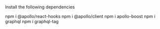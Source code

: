 Install the following dependencies

npm i @apollo/react-hooks
npm i @apollo/client
npm i apollo-boost
npm i graphql
npm i graphql-tag
